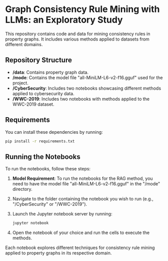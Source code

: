 # Graph Consistency Rule Mining with LLMs: an Exploratory Study

This repository contains code and data for mining consistency rules in property graphs. It includes various methods applied to datasets from different domains.

## Repository Structure

- **/data**: Contains property graph data.
- **/mode**: Contains the model file "all-MiniLM-L6-v2-f16.gguf" used for the project.
- **/CyberSecurity**: Includes two notebooks showcasing different methods applied to cybersecurity data.
- **/WWC-2019**: Includes two notebooks with methods applied to the WWC-2019 dataset.


## Requirements
You can install these dependencies by running:

```bash
pip install -r requirements.txt
```

## Running the Notebooks

To run the notebooks, follow these steps:

1. **Model Requirement**: To run the notebooks for the RAG method, you need to have the model file "all-MiniLM-L6-v2-f16.gguf" in the "/mode" directory.

2. Navigate to the folder containing the notebook you wish to run (e.g., "/CyberSecurity" or "/WWC-2019").

3. Launch the Jupyter notebook server by running:

   ```bash
   jupyter notebook
    ```

4. Open the notebook of your choice and run the cells to execute the methods.

Each notebook explores different techniques for consistency rule mining applied to property graphs in its respective domain.


